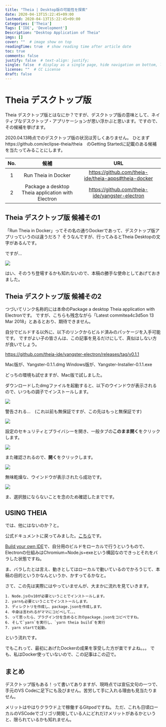 ```yaml
---
title: "Theia | Desktop版の可能性を探索"
date: 2020-04-13T15:22:45+09:00
lastmod: 2020-04-13T15:22:45+09:00
Categories: ['Theia']
Tags: ['IDE', 'Development']
Description: "Desktop Application of Theia"
imgs: []
cover: ""  # image show on top
readingTime: true  # show reading time after article date
toc: true
comments: false
justify: false  # text-align: justify;
single: false  # display as a single page, hide navigation on bottom, like as about page.
license: ""  # CC License
draft: false
---
```


# Theia デスクトップ版

Theia デスクトップ版とはなにか？ですが、デスクトップ版の意味として、ネイティブなデスクトップ・アプリケーションが思い浮かぶと思います。ですので、その候補を挙げます。

2020.04.13時点でのデスクトップ版の状況は芳しくありません。
ひとまずhttps://github.com/eclipse-theia/theia　のGetting Startedに記載のある候補を当たってみることにします。


| No. | 候補 | URL |
|:-----------:|:------------:|:------------:|
|1|Run Theia in Docker|https://github.com/theia-ide/theia-apps#theia-docker|
|2|Package a desktop Theia application with Electron|https://github.com/theia-ide/yangster-electron|



## Theia デスクトップ版 候補その1
「Run Theia in Docker」ってその名の通りDockerであって、デスクトップ版アプリっていうのは違うだろ？
そうなんですが、行ってみるとTheia Desktopの文字があるんです。

ですが...

![](../assets/2020-04-13-15-27-20.png)

はい、そのうち登場するかも知れないので、本稿の勝手な使命としてあげておきました。


## Theia デスクトップ版 候補その2
つづいてリンク名称的には本命のPackage a desktop Theia application with Electronです。
ですが、こちらも残念ながら「Latest commitea4c3d5on 13 Mar 2018」とあるとおり、期待できません。


自分でビルドする以外に、以下のリンクからビルド済みのパッケージを入手可能です。
ですがよい子の皆さんは、この記事を見るだけにして、真似はしない方が良いでしょう。

https://github.com/theia-ide/yangster-electron/releases/tag/v0.1.1


Mac版が、Yangster-0.1.1.dmg
Windows版が、Yangster-Installer-0.1.1.exe

どっちの環境も試せますが、Mac版で試しました。

ダウンロードしたdmgファイルを起動すると、以下のウインドウが表示されるので、いつもの調子でインストールします。

![](../assets/2020-04-13-15-33-03.png)

警告される...　(これ以前も無保証ですが、この先はもっと無保証です)

![](../assets/2020-04-13-15-33-20.png)


設定のセキュリティとプライバシーを開き、一般タブの**このまま開く**をクリックします。

![](../assets/2020-04-13-15-33-35.png)

また確認されるので、**開く**をクリックします。

![](../assets/2020-04-13-15-33-55.png)

無味乾燥な、ウインドウが表示されたら成功です。

![](../assets/2020-04-13-15-34-14.png)

ま、選択肢にならないことを念のため確認したまでです。


## USING THEIA
では、他にはないのか？と。

公式ドキュメントに戻ってみました。[こちら](https://theia-ide.org/docs/)です。


[Build your own IDE](https://theia-ide.org/docs/composing_applications/)で、自分用のビルドをローカルで行うというもので、Electronの仕組みはChromium+Node.js=exeという構図なのできっとそれをバラした状態ですね。

ま、バラしたとは言え、動きとしてはローカルで動いているのでかろうじて、本稿の目的というかなんというか、かすってるかなと。

さて、この先は実際にはやっていませんが、大まかに流れを見ていきます。

	1. Node.jsのv10が必要ということでインストールします。
	2. yarnも必要ということでインストールします。
	3. ディレクトリを作成し、package.jsonを作成します。
	4. 中身は言われるがママにコピペして、、、
	5. って思ったら、プラグイン分を含めると次のpackage.jsonをコピペですね。
	6. そして`yarn`を実行し、`yarn theia build`を実行
	7. yarn startで起動。

という流れです。

でもこれって、最初にあげたDockerの成果を享受した方が楽ですよね。。。
でも、私はDocker使っていないので、この記事はこの辺で。

## まとめ
デスクトップ版もある！って書いてありますが、現時点では宣伝文句の一つで、手元のVS Codeに足下にも及びません。苦労して手に入れる理由も見当たりません。

メリットはやはりクラウド上で稼働するGitpodですね。
ただ、これも日頃ローカルのVSCodeでゴリゴリ開発している人にどれだけメリットがあるかというと、限られているかも知れません。
